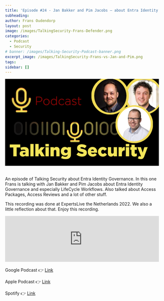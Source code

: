 ```yaml
---
title: 'Episode #24 - Jan Bakker and Pim Jacobs – about Entra Identity Governance'
subheading: 
author: Frans Oudendorp
layout: post
image: /images/TalkingSecurity-Frans-Defender.png
categories:
  - Podcast
  - Security
# banner: /images/Talking-Security-Podcast-banner.png
excerpt_image: /images/TalkingSecurity-Frans-vs-Jan-and-Pim.png
tags: 
sidebar: []
---
```



<div>
  <img width="600" src="/images/TalkingSecurity-Frans-vs-Jan-and-Pim.png" >
</div> <br>

An episode of Talking Security about Entra Identity Governance. In this one Frans is talking with Jan Bakker and Pim Jacobs about Entra Identity Governance and especially LifeCycle Workflows. Also talked about Access Packages, Access Reviews and a lot of other stuff. 

This recording was done at ExpertsLive the Netherlands 2022. We also a little reflection about that. Enjoy this recording.

<iframe src="https://player.rss.com/talking-security/652968?theme=dark" style="width: 100%" title="Talking Security for news about items related to Microsoft Security" frameborder="0" allow="accelerometer; autoplay; clipboard-write; encrypted-media; gyroscope; picture-in-picture" allowfullscreen><a href="https://rss.com/podcasts/talking-security/652968/">#24 - Jan Bakker and Pim Jacobs about Microsoft Entra - Identity Governance</a></iframe>
<br>


Google Podcast 👉 [Link](https://podcasts.google.com/feed/aHR0cHM6Ly9mZWVkcy5zb3VuZGNsb3VkLmNvbS91c2Vycy9zb3VuZGNsb3VkOnVzZXJzOjczODM1MDU4MS9zb3VuZHMucnNz/episode/YWFkYTNlZWItMzIwOS00NjE5LTgxOWEtY2MwMWM1OWQ5MTlh?sa=X&ved=0CAUQkfYCahcKEwjorM-2ydr6AhUAAAAAHQAAAAAQAQ)

Apple Podcast 👉 [Link](https://podcasts.apple.com/nl/podcast/24-jan-bakker-and-pim-jacobs-about-microsoft-entra/id1489282005?i=1000582401565)

Spotify 👉 [Link](https://open.spotify.com/episode/161g9SPWcrpDmCQKwHy2z4?si=mq4CdjMCS-uIK2DJvSIEdg)
